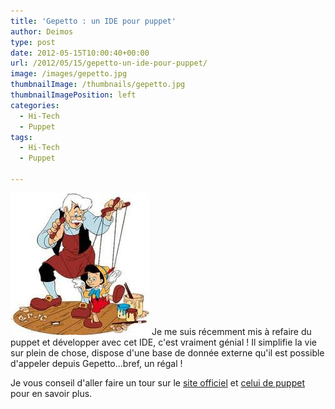 ```yaml
---
title: 'Gepetto : un IDE pour puppet'
author: Deimos
type: post
date: 2012-05-15T10:00:40+00:00
url: /2012/05/15/gepetto-un-ide-pour-puppet/
image: /images/gepetto.jpg
thumbnailImage: /thumbnails/gepetto.jpg
thumbnailImagePosition: left
categories:
  - Hi-Tech
  - Puppet
tags:
  - Hi-Tech
  - Puppet

---
```

![gepetto](/images/gepetto.jpg)
Je me suis récemment mis à refaire du puppet et développer avec cet IDE, c'est vraiment génial ! Il simplifie la vie sur plein de chose, dispose d'une base de donnée externe qu'il est possible d'appeler depuis Gepetto...bref, un régal !

Je vous conseil d'aller faire un tour sur le [site officiel](http://cloudsmith.github.com/geppetto/) et [celui de puppet](http://puppetlabs.com/blog/geppetto-a-puppet-ide/) pour en savoir plus.